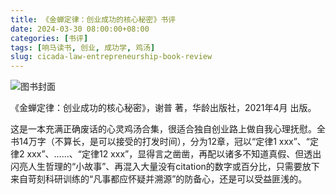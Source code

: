 ```yaml
---
title: 《金蝉定律：创业成功的核心秘密》书评
date: 2024-03-30 08:00:00+08:00
categories: [书评]
tags: [响马读书, 创业, 成功学, 鸡汤]
slug: cicada-law-entrepreneurship-book-review
---
```


<div class="p-3 text-center">
  <img class="img-fluid" src="/uploads/2024/0330-1/book-cover.png" alt="图书封面">
</div>

《金蝉定律：创业成功的核心秘密》，谢普 著，华龄出版社，2021年4月 出版。

这是一本充满正确废话的心灵鸡汤合集，很适合独自创业路上做自我心理抚慰。全书14万字（不算长，是可以接受的打发时间），分为12章，冠以“定律1 xxx”、“定律2 xxx”、……、“定律12 xxx”，显得言之凿凿，再配以诸多不知道真假、但透出闪亮人生哲理的“小故事”、再混入大量没有citation的数字或百分比，只需要放下来自苛刻科研训练的“凡事都应怀疑并溯源”的防备心，还是可以受益匪浅的。
